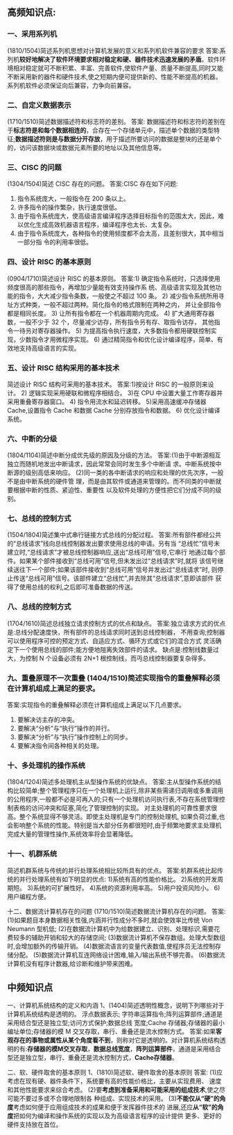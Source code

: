 ## 高频知识点:
### 一、采用系列机
 (1810/1504)简述系列机思想对计算机发展的意义和系列机软件兼容的要求 
 答案:系列机**较好地解决了软件环境要求相对稳定和硬、器件技术迅速发展的矛盾**。软件环境相对稳定就可不断积累、丰富、完善软件,使软件产量、质量不断提高,同时又能不断采用新的器件和硬件技术,使之短期内便可提供新的、性能不断提高的机器。系列机软件必须保证向后兼容，力争向前兼容。

### 二、自定义数据表示
(1710/1510)简述数据描述符和标志符的差别。
答案: 数据描述符和标志符的差别在于**标志符是和每个数据相连的**，合存在一个存储单元中，描述单个数据的类型特征;**数据描述符则是与数据分开存放**，用于描述所要访问的数据是整块的还是单个的，访问该数据块或数据元素所要的地址以及其他信息等。

### 三、CISC 的问题
(1304/1504)简述 CISC 存在的问题。
答案:CISC 存在如下问题:
1) 指令系统庞大，一般指令在 200 条以上。
2) 许多指令的操作繁杂，执行速度很低。
3) 由于指令系统庞大，使高级语言编译程序选择目标指令的范围太大，因此，难以优化生成高效机器语言程序，编译程序也太长、太复杂。
4) 由于指令系统庞大，各种指令的使用频度都不会太高，且差别很大，其中相当一部分指 令的利用率很低。

### 四、设计 RISC 的基本原则
(0904/1710)简述设计 RISC 的基本原则。
答案:1) 确定指令系统时，只选择使用频度很高的那些指令，再增加少量能有效支持操作系 统、高级语言实现及其他功能的指令，大大减少指令条数，一般使之不超过 100 条。
2) 减少指令系统所用寻址方式种类，一般不超过两种。简化指令的格式限制在两种之内， 并让全部指令都是相同长度。
3) 让所有指令都在一个机器周期内完成。
4) 扩大通用寄存器数，一般不少于 32 个，尽量减少访存，所有指令叧有存、取指令访存， 其他指令一待叧对寄存器操作。
5) 为提高指令执行速度，大多数指令都用硬联控制实现，少数指令才用微程序实现。
6) 通过精简指令和优化设计编译程序，简单、有效地支持高级语言的实现。

### 五、设计 RISC 结构采用的基本技术
简述设计 RISC 结构可采用的基本技术。
答案:1)按设计 RISC 的一般原则来设计。
2) 逻辑实现采用硬联和微程序相结合。
3)在 CPU 中设置大量工作寄存器并采用重叠寄存器窗口。
4) 指令用流水和延迟转移。
5)采用高速缓冲存储器 Cache,设置指令 Cache 和数据 Cache 分别存放指令和数据。 
6) 优化设计编译系统。

### 六、中断的分级
(1804/1104)简述中断分成优先级的原因及分级的方法。 
答案:(1)由于中断源相互独立而随机地发出中断请求，因此常常会同时发生多个中断请 求。中断系统按中断源的级别高低来响应。
(2)同一类的各中断请求的响应和处理的优先次序，一般不是由中断系统的硬件管 理，而是由其软件或通道来管理的。而不同类的中断就要根据中断的性质、紧迫性、重要性 以及软件处理的方便性把它们分成不同的级别。

###  七、总线的控制方式
(1504/1804)简述集中式串行链接方式总线的分配过程。 
答案:所有部件都经公共的“总线请求”线向总线控制器发出要求使用总线的申请。叧有当 “总线忙”信号未建立时,“总线请求”才被总线控制器响应,送出“总线可用”信号,它串行 地通过每个部件。如果某个部件接收到“总线可用”信号,但未发出过“总线请求”时,就将 该信号继续送往下一个部件;如果该部件接收到“总线可用”信号并发出过“总线请求”时, 则停止传送“总线可用”信号。该部件建立“总线忙”,并去除其“总线请求”,意即该部件 获得了使用总线的权利,之后即可准备数据的传送。

### 八、总线的控制方式
(1704/1610)简述总线独立请求控制方式的优点和缺点。 
答案:独立请求方式的优点是:总线分配速度快，所有部件的总线请求同时送到总线控制器， 不用查询;控制器可以使用程序可控的预定方式、自适应方式、循环方式或它们的混合方式 灵活确定下一个使用总线的部件;能方便地隑离失效部件的请求。
缺点是:控制线数量过大，为控制 N 个设备必须有 2N+1 根控制线，而丏总线控制器要复杂得多。

### 九、重叠原理不一次重叠 (1404/1510)简述实现指令的重叠解释必须在计算机组成上满足的要求。 
答案:实现指令的重叠解释必须在计算机组成上满足以下几点要求。
1) 要解决访主存的冲突。
2) 要解决“分析”与“执行”操作的并行。
3) 要解决“分析”与“执行”操作控制上的同步。
4) 要解决指令间各种相关的处理。

### 十、多处理机的操作系统
(1804/1204)简述多处理机主从型操作系统的优缺点。 
答案:主从型操作系统的结构比较简单;整个管理程序只在一个处理机上运行,除非某些需递归调用或多重调用的公用程序,一般都不必是可再入的;只有一个处理机访问执行表,不存在系统管理控制表格的访问冲突和阷塞,简化了管理控制的实现。 
对主处理机的可靠性要求很高。整个系统显得不够灵活。即使主处理机是专门的控制处理机, 如果负荷过重,也会影响整个系统的性能。特别是当大部分任务都很短时,由于频繁地要求主处理机完成大量的管理性操作,系统效率将会显著降低。

### 十一、机群系统
简述机群系统与传统的并行处理系统相比较所具有的优点。 
答案:机群系统比起传统的并行处理系统有如下明显的优点: 
1)系统有高的性能价格比。
2)系统的开发周期短。
3)系统的可扩展性好。
4)系统的资源利用率高。
5)用户投资风险小。
6)用户编程方便。

十二、数据流计算机存在的问题
(1710/1510)简述数据流计算机存在的问题。 
答案:
(1)如果题目本身数据相关性强,内涵并行性成分不多时,就会使效率比传统 Von Neumann 型机低; 
(2)在数据流计算机中为给数据建立、识别、处理标识,需要花费较多的辅助开销和较大的存储空间;
(3)数据流计算机不保存数组。处理大型数组时,会增加额外的传输开销。 
(4)数据流语言的变量代表数值,使程序员无法控制存储分配。 
(5)数据流计算机互连网络设计困难,输入/输出系统不够完善。 
(6)数据流计算机没有程序计数器,给诊断和维护带来困难。

## 中频知识点
一、计算机系统结构的定义和内涵
1、(1404)简述透明性概念，说明下列哪些对于计算机系统结构是透明的。
浮点数据表示; 字符串运算指令;阵列运算部件;通道是采用结合型还是独立型;访问方式保护;数据总线 宽度;Cache 存储器;存储器的最小编址单位;存储器的模 M 交叉存取，串行、重叠还是流水控制方式。 
答案:如果**客观存在的事物或属性从某个角度看不到**，则称对它是透明的。对计算机系统结构透明的有:**存储器的模M交叉存取**，**数据总线宽度**，**阵列运算部件**，通道是采用结合型还是独立型，串行、重叠还是流水控制方式，**Cache存储器**。

二、软、硬件取舍的基本原则
1、(1810)简述软、硬件取舍的基本原则 
答案:
(1)应考虑在现有硬、器件条件下，系统要有高的性能价格比，主要从实现费用、 速度和其他性能要求来综合考虑。
(2)要**考虑到准备采用和可能采用的组成技术**,使之尽可能不要过多或不合理地限制各 种组成、实现技术的采用。
(3)**不能仅从“硬”的角度**考虑如何便于应用组成技术的成果和便于发挥器件技术的 进展,还应**从“软”的角度**把如何为编译和操作系统的实现以及为高级语言程序的设计提供 更多、更好的硬件支持放在首位。


